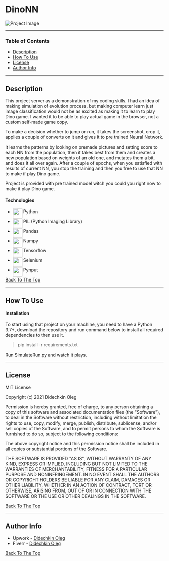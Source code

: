 # DinoNN

![Project Image](https://user-images.githubusercontent.com/1499751/115730861-549a9600-a38f-11eb-957b-fddc06129a6e.gif)

---

### Table of Contents

- [Description](#description)
- [How To Use](#how-to-use)
- [License](#license)
- [Author Info](#author-info)

---

## Description

This project server as a demonstration of my coding skills. I had an idea of making simulation of evolution process, but making computer learn just image classification would not be as excited as making it to learn to play Dino game. I wanted it to be able to play actual game in the browser, not a custom self-made game copy.

To make a decision whether to jump or run, it takes the screenshot, crop it, applies a couple of converts on it and gives it to pre trained Neural Network.

It learns the patterns by looking on premade pictures and setting score to each NN from the population, then it takes best from them and creates a new population based on weights of an old one, and mutates them a bit, and does it all over again. After a couple of epochs, when you satisfied with results of current NN, you stop the training and then you free to use that NN to make if play Dino game.

Project is provided with pre trained model witch you could you right now to make it play Dino game.

#### Technologies

- <img align="left" width="30px" src="https://user-images.githubusercontent.com/1499751/115736045-a513f280-a393-11eb-8dbd-ebd3eda15841.png"/> Python
- <img align="left" width="30px" src="https://user-images.githubusercontent.com/1499751/115736683-23709480-a394-11eb-83ff-2b9934000eff.png"/> PIL (Python Imaging Library)

- <img align="left" width="30px" src="https://user-images.githubusercontent.com/1499751/115737230-9bd75580-a394-11eb-85f2-34865b371733.png"/> Pandas
- <img align="left" width="30px" src="https://user-images.githubusercontent.com/1499751/115737285-ab569e80-a394-11eb-9062-153f7b713199.png"/> Numpy
- <img align="left" width="30px" src="https://user-images.githubusercontent.com/1499751/115737361-bc9fab00-a394-11eb-96eb-c5e9b3b81373.png"/> Tensorflow
- <img align="left" width="30px" src="https://user-images.githubusercontent.com/1499751/115737402-c6291300-a394-11eb-9151-95412013d4bc.png"/> Selenium
- <img align="left" width="30px" src="https://user-images.githubusercontent.com/1499751/115737432-cc1ef400-a394-11eb-8086-3cfa9419d018.png"/> Pynput

[Back To The Top](#read-me-template)

---

## How To Use

#### Installation

To start using that project on your machine, you need to have a Python 3.7+, download the repository and run command below to install all required dependencies to then use it.

>pip install -r requirements.txt

Run SimulateRun.py and watch it plays.

---

## License

MIT License

Copyright (c) 2021 Didechkin Oleg

Permission is hereby granted, free of charge, to any person obtaining a copy
of this software and associated documentation files (the "Software"), to deal
in the Software without restriction, including without limitation the rights
to use, copy, modify, merge, publish, distribute, sublicense, and/or sell
copies of the Software, and to permit persons to whom the Software is
furnished to do so, subject to the following conditions:

The above copyright notice and this permission notice shall be included in all
copies or substantial portions of the Software.

THE SOFTWARE IS PROVIDED "AS IS", WITHOUT WARRANTY OF ANY KIND, EXPRESS OR
IMPLIED, INCLUDING BUT NOT LIMITED TO THE WARRANTIES OF MERCHANTABILITY,
FITNESS FOR A PARTICULAR PURPOSE AND NONINFRINGEMENT. IN NO EVENT SHALL THE
AUTHORS OR COPYRIGHT HOLDERS BE LIABLE FOR ANY CLAIM, DAMAGES OR OTHER
LIABILITY, WHETHER IN AN ACTION OF CONTRACT, TORT OR OTHERWISE, ARISING FROM,
OUT OF OR IN CONNECTION WITH THE SOFTWARE OR THE USE OR OTHER DEALINGS IN THE
SOFTWARE.

[Back To The Top](#read-me-template)

---

## Author Info

- Upwork - [Didechkin Oleg](https://www.upwork.com/freelancers/~01bc2c6d8b19205903)
- Fiverr - [Didechkin Oleg](https://www.fiverr.com/dbofury)

[Back To The Top](#read-me-template)
